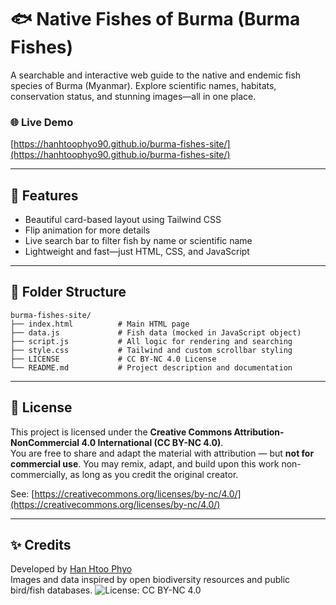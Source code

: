# 🐟 Native Fishes of Burma (Burma Fishes)

A searchable and interactive web guide to the native and endemic fish species of Burma (Myanmar). Explore scientific names, habitats, conservation status, and stunning images—all in one place.

### 🌐 Live Demo
[https://hanhtoophyo90.github.io/burma-fishes-site/](https://hanhtoophyo90.github.io/burma-fishes-site/)

---

## 🐠 Features

- Beautiful card-based layout using Tailwind CSS
- Flip animation for more details
- Live search bar to filter fish by name or scientific name
- Lightweight and fast—just HTML, CSS, and JavaScript

---

## 📁 Folder Structure

```
burma-fishes-site/
├── index.html          # Main HTML page
├── data.js             # Fish data (mocked in JavaScript object)
├── script.js           # All logic for rendering and searching
├── style.css           # Tailwind and custom scrollbar styling
├── LICENSE             # CC BY-NC 4.0 License
└── README.md           # Project description and documentation
```

---

## 📜 License

This project is licensed under the **Creative Commons Attribution-NonCommercial 4.0 International (CC BY-NC 4.0)**.  
You are free to share and adapt the material with attribution — but **not for commercial use**.
You may remix, adapt, and build upon this work non-commercially, as long as you credit the original creator.

See: [https://creativecommons.org/licenses/by-nc/4.0/](https://creativecommons.org/licenses/by-nc/4.0/)

---

## ✨ Credits

Developed by [Han Htoo Phyo](https://github.com/hanhtoophyo90)  
Images and data inspired by open biodiversity resources and public bird/fish databases.
![License: CC BY-NC 4.0](https://img.shields.io/badge/License-CC%20BY--NC%204.0-lightgrey.svg)
